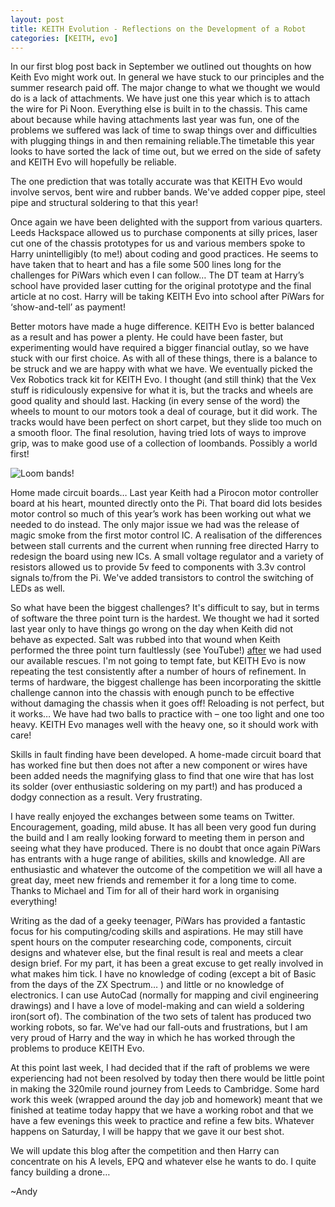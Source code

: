 ```yaml
---
layout: post
title: KEITH Evolution - Reflections on the Development of a Robot
categories: [KEITH, evo]
---
```


In our first blog post back in September we outlined out thoughts on how Keith Evo might work out. In general we have stuck to our principles and the summer research paid off. The major change to what we thought we would do is a lack of attachments. We have just one this year which is to attach the wire for Pi Noon. Everything else is built in to the chassis. This came about because while having attachments last year was fun, one of the problems we suffered was lack of time to swap things over and difficulties with plugging things in and then remaining reliable.The timetable this year looks to have sorted the lack of time out, but we erred on the side of safety and KEITH Evo will hopefully be reliable.

The one prediction that was totally accurate was that KEITH Evo would involve servos, bent wire and rubber bands. We've added copper pipe, steel pipe and structural soldering to that this year!

Once again we have been delighted with the support from various quarters. Leeds Hackspace allowed us to purchase components at silly prices, laser cut one of the chassis prototypes for us and various members spoke to Harry unintelligibly (to me!) about coding and good practices. He seems to have taken that to heart and has a file some 500 lines long for the challenges for PiWars which even I can follow…  The DT team at Harry’s school have provided laser cutting for the original prototype and the final article at no cost. Harry will be taking KEITH Evo into school after PiWars for ‘show-and-tell’ as payment! 

Better motors have made a huge difference. KEITH Evo is better balanced as a result and has power a plenty. He could have been faster, but experimenting would have required a bigger financial outlay, so we have stuck with our first choice. As with all of these things, there is a balance to be struck and we are happy with what we have. We eventually picked the Vex Robotics track kit for KEITH Evo. I thought (and still think) that the Vex stuff is ridiculously expensive for what it is, but the tracks and wheels are good quality and should last. Hacking (in every sense of the word) the wheels to mount to our motors took a deal of courage, but it did work. The tracks would have been perfect on short carpet, but they slide too much on a smooth floor. The final resolution, having tried lots of ways to improve grip, was to make good use of a collection of loombands. Possibly a world first!

![Loom bands!](http://keiththerobot.uk/images/Evo-loombands.png "Loom bands!")


Home made circuit boards… Last year Keith had a Pirocon motor controller board at his heart, mounted directly onto the Pi. That board did lots besides motor control so much of this year’s work has been working out what we needed to do instead. The only major issue we had was the release of magic smoke from the first motor control IC. A realisation of the differences between stall currents and the current when running free directed Harry to redesign the board using new ICs. A small voltage regulator and a variety of resistors allowed us to provide 5v feed to components with 3.3v control signals to/from the Pi. We've added transistors to control the switching of LEDs as well.

So what have been the biggest challenges? It's difficult to say, but in terms of software the three point turn is the hardest. We thought we had it sorted last year only to have things go wrong on the day when Keith did not behave as expected. Salt was rubbed into that wound when Keith performed the three point turn faultlessly (see YouTube!) <u>after</u> we had used our available rescues. I'm not going to tempt fate, but KEITH Evo is now repeating the test consistently after a number of hours of refinement. In terms of hardware, the biggest challenge has been incorporating the skittle challenge cannon into the chassis with enough punch to be effective without damaging the chassis when it goes off! Reloading is not perfect, but it works… We have had two balls to practice with – one too light and one too heavy. KEITH Evo manages well with the heavy one, so it should work with care! 

Skills in fault finding have been developed. A home-made circuit board that has worked fine but then does not after a new component or wires have been added needs the magnifying glass to find that one wire that has lost its solder (over enthusiastic soldering on my part!) and has produced a dodgy connection as a result. Very frustrating.

I have really enjoyed the exchanges between some teams on Twitter. Encouragement, goading, mild abuse. It has all been very good fun during the build and I am really looking forward to meeting them in person and seeing what they have produced. There is no doubt that once again PiWars has entrants with a huge range of abilities, skills and knowledge. All are enthusiastic and whatever the outcome of the competition we will all have a great day, meet new friends and remember it for a long time to come. Thanks to Michael and Tim for all of their hard work in organising everything!

Writing as the dad of a geeky teenager, PiWars has provided a fantastic focus for his computing/coding skills and aspirations. He may still have spent hours on the computer researching code, components, circuit designs and whatever else, but the final result is real and meets a clear design brief. For my part, it has been a great excuse to get really involved in what makes him tick. I have no knowledge of coding (except a bit of Basic from the days of the ZX Spectrum… ) and little or no knowledge of electronics. I can use AutoCad (normally for mapping and civil engineering drawings) and I have a love of model-making and can wield a soldering iron(sort of). The combination of the two sets of talent has produced two working robots, so far. We've had our fall-outs and frustrations, but I am very proud of Harry and the way in which he has worked through the problems to produce KEITH Evo.

At this point last week, I had decided that if the raft of problems we were experiencing had not been resolved by today then there would be little point in making the 320mile round journey from Leeds to Cambridge. Some hard work this week (wrapped around the day job and homework) meant that we finished at teatime today happy that we have a working robot and that we have a few evenings this week to practice and refine a few bits. Whatever happens on Saturday, I will be happy that we gave it our best shot.

We will update this blog after the competition and then Harry can concentrate on his A levels, EPQ and whatever else he wants to do. I quite fancy building a drone…

~Andy
